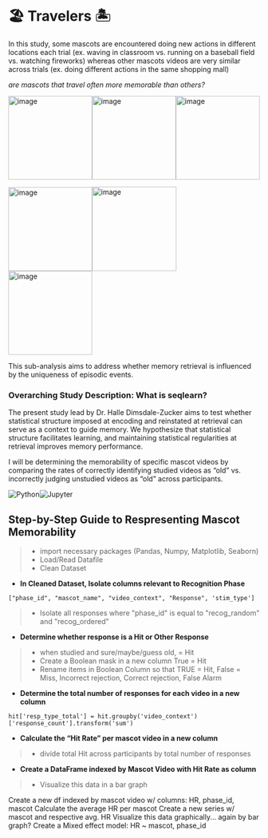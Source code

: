 
# 🏖️ Travelers 🏝️ 

In this study, some mascots are encountered doing new actions in different locations each trial (ex. waving in classroom vs. running on a baseball field vs. watching fireworks) whereas other mascots videos are very similar across trials (ex. doing different actions in the same shopping mall)

*are mascots that travel often more memorable than others?* 

<img width="168" alt="image" src="https://user-images.githubusercontent.com/74158727/122775324-02370200-d278-11eb-99c6-57cc9ea41254.png"><img width="168" alt="image" src="https://user-images.githubusercontent.com/74158727/122775518-36122780-d278-11eb-9284-9ff3650efad8.png"><img width="168" alt="image" src="https://user-images.githubusercontent.com/74158727/122775285-f8150380-d277-11eb-9f00-1beaccf4e430.png">

<img width="168" alt="image" src="https://user-images.githubusercontent.com/74158727/122774004-d2d3c580-d276-11eb-8eec-6f8fd255ba24.png"><img width="169" alt="image" src="https://user-images.githubusercontent.com/74158727/122774296-10385300-d277-11eb-8204-da4454d3852a.png"><img width="168" alt="image" src="https://user-images.githubusercontent.com/74158727/122774404-25ad7d00-d277-11eb-8c94-5a8fe420cdb7.png">

This sub-analysis aims to address whether memory retrieval is influenced by the uniqueness of episodic events. 

### Overarching Study Description: What is seqlearn?  
The present study lead by Dr. Halle Dimsdale-Zucker aims to test whether statistical structure imposed at encoding and reinstated at retrieval can serve as a context to guide memory. We hypothesize that statistical structure facilitates learning, and maintaining statistical regularities at retrieval improves memory performance.

I will be determining the memorability of specific mascot videos by comparing the rates of correctly identifying studied videos as “old” vs. incorrectly judging unstudied videos as “old” across participants.

<img alt="Python" src="https://img.shields.io/badge/python-%2314354C.svg?style=for-the-badge&logo=python&logoColor=white"><img alt="Jupyter" src="https://img.shields.io/badge/Jupyter-%23F37626.svg?style=for-the-badge&logo=Jupyter&logoColor=white" />

## Step-by-Step Guide to Respresenting Mascot Memorability

> * import necessary packages (Pandas, Numpy, Matplotlib, Seaborn)
> * Load/Read Datafile
> * Clean Dataset
* **In Cleaned Dataset, Isolate columns relevant to Recognition Phase**
```
["phase_id", "mascot_name", "video_context", "Response", 'stim_type']
```
> * Isolate all responses where "phase_id" is equal to "recog_random" and "recog_ordered"
* **Determine whether response is a Hit or Other Response**
> * when studied and sure/maybe/guess old, = Hit
> * Create a Boolean mask in a new column True = Hit
> * Rename items in Boolean Column so that TRUE = Hit,
>  False = Miss, Incorrect rejection, Correct rejection, False Alarm
* **Determine the total number of responses for each video in a new column** 
```
hit['resp_type_total'] = hit.groupby('video_context')['response_count'].transform('sum')
```
* **Calculate the “Hit Rate” per mascot video in a new column** 
> * divide total Hit across participants by total number of responses
* **Create a DataFrame indexed by Mascot Video with Hit Rate as column**
> * Visualize this data in a bar graph

Create a new df indexed by mascot video w/ columns: HR, phase_id, mascot
Calculate the average HR per mascot
Create a new series w/ mascot and respective avg. HR
Visualize this data graphically... again by bar graph?
Create a Mixed effect model: HR ~ mascot, phase_id
